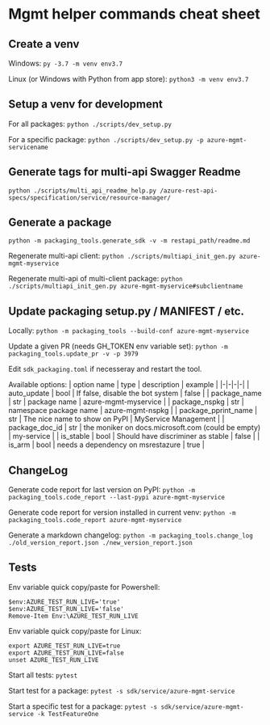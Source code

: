 # Mgmt helper commands cheat sheet

## Create a venv

Windows:
`py -3.7 -m venv env3.7`

Linux (or Windows with Python from app store):
`python3 -m venv env3.7`

## Setup a venv for development

For all packages: `python ./scripts/dev_setup.py`

For a specific package: `python ./scripts/dev_setup.py -p azure-mgmt-servicename`

## Generate tags for multi-api Swagger Readme

`python ./scripts/multi_api_readme_help.py /azure-rest-api-specs/specification/service/resource-manager/`

## Generate a package

`python -m packaging_tools.generate_sdk -v -m restapi_path/readme.md`

Regenerate multi-api client: `python ./scripts/multiapi_init_gen.py azure-mgmt-myservice`

Regenerate multi-api of multi-client package: `python ./scripts/multiapi_init_gen.py azure-mgmt-myservice#subclientname`

## Update packaging setup.py / MANIFEST / etc.

Locally:
`python -m packaging_tools --build-conf azure-mgmt-myservice`

Update a given PR (needs GH_TOKEN env variable set): `python -m packaging_tools.update_pr -v -p 3979`

Edit `sdk_packaging.toml` if necesseray and restart the tool.

Available options:
| option name | type | description | example |
|-|-|-|-|
| auto_update | bool | If false, disable the bot system | false |
| package_name | str | package name | azure-mgmt-myservice |
| package_nspkg | str | namespace package name | azure-mgmt-nspkg |
| package_pprint_name | str | The nice name to show on PyPI | MyService Management |
| package_doc_id | str | the moniker on docs.microsoft.com (could be empty) | my-service |
| is_stable | bool | Should have discriminer as stable | false |
| is_arm | bool | needs a dependency on msrestazure | true |

## ChangeLog

Generate code report for last version on PyPI: `python -m packaging_tools.code_report --last-pypi azure-mgmt-myservice`

Generate code report for version installed in current venv: `python -m packaging_tools.code_report azure-mgmt-myservice`

Generate a markdown changelog: `python -m packaging_tools.change_log ./old_version_report.json ./new_version_report.json`

## Tests

Env variable quick copy/paste for Powershell:
```shell
$env:AZURE_TEST_RUN_LIVE='true'
$env:AZURE_TEST_RUN_LIVE='false'
Remove-Item Env:\AZURE_TEST_RUN_LIVE
```

Env variable quick copy/paste for Linux:
```shell
export AZURE_TEST_RUN_LIVE=true
export AZURE_TEST_RUN_LIVE=false
unset AZURE_TEST_RUN_LIVE
```

Start all tests: `pytest`

Start test for a package: `pytest -s sdk/service/azure-mgmt-service`

Start a specific test for a package: `pytest -s sdk/service/azure-mgmt-service -k TestFeatureOne`